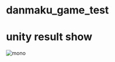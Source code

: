 # danmaku_game_test
# unity result show
![mono](https://github.com/F74066307/danmaku_game_test/blob/master/test.gif)
